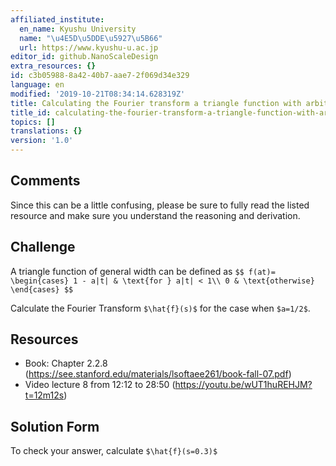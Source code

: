 ```yaml
---
affiliated_institute:
  en_name: Kyushu University
  name: "\u4E5D\u5DDE\u5927\u5B66"
  url: https://www.kyushu-u.ac.jp
editor_id: github.NanoScaleDesign
extra_resources: {}
id: c3b05988-8a42-40b7-aae7-2f069d34e329
language: en
modified: '2019-10-21T08:34:14.628319Z'
title: Calculating the Fourier transform a triangle function with arbitrary base width
title_id: calculating-the-fourier-transform-a-triangle-function-with-arbitrary-base-width
topics: []
translations: {}
version: '1.0'
---
```


## Comments
Since this can be a little confusing, please be sure to fully read the listed resource and make sure you understand the reasoning and derivation.


## Challenge
A triangle function of general width can be defined as
`$$
    f(at)=
    \begin{cases}
        1 - a|t| & \text{for } a|t| < 1\\
        0 & \text{otherwise}
    \end{cases}
$$`

Calculate the Fourier Transform `$\hat{f}(s)$` for the case when `$a=1/2$`.


## Resources
- Book: Chapter 2.2.8 (https://see.stanford.edu/materials/lsoftaee261/book-fall-07.pdf)
- Video lecture 8 from 12:12 to 28:50 (https://youtu.be/wUT1huREHJM?t=12m12s)


## Solution Form
To check your answer, calculate `$\hat{f}(s=0.3)$`
